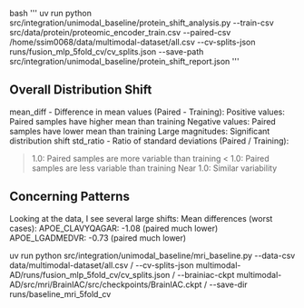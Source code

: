 bash
'''
uv run python src/integration/unimodal_baseline/protein_shift_analysis.py --train-csv src/data/protein/proteomic_encoder_train.csv --paired-csv /home/ssim0068/data/multimodal-dataset/all.csv --cv-splits-json runs/fusion_mlp_5fold_cv/cv_splits.json --save-path src/integration/unimodal_baseline/protein_shift_report.json
'''

## Overall Distribution Shift
mean_diff - Difference in mean values (Paired - Training):
Positive values: Paired samples have higher mean than training
Negative values: Paired samples have lower mean than training
Large magnitudes: Significant distribution shift
std_ratio - Ratio of standard deviations (Paired / Training):
> 1.0: Paired samples are more variable than training
< 1.0: Paired samples are less variable than training
Near 1.0: Similar variability

## Concerning Patterns
Looking at the data, I see several large shifts:
Mean differences (worst cases):
APOE_CLAVYQAGAR: -1.08 (paired much lower)
APOE_LGADMEDVR: -0.73 (paired much lower)



uv run python src/integration/unimodal_baseline/mri_baseline.py 
--data-csv data/multimodal-dataset/all.csv /
--cv-splits-json multimodal-AD/runs/fusion_mlp_5fold_cv/cv_splits.json /
--brainiac-ckpt multimodal-AD/src/mri/BrainIAC/src/checkpoints/BrainIAC.ckpt /
--save-dir runs/baseline_mri_5fold_cv